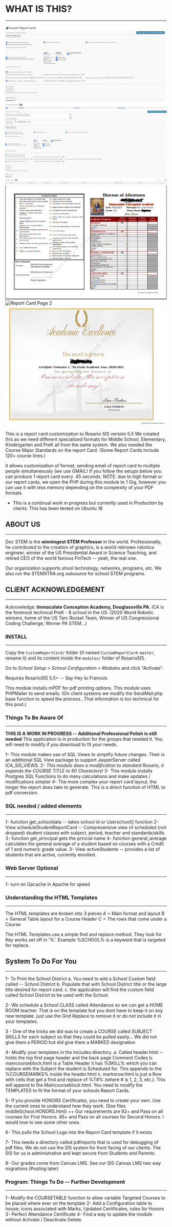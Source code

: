 # WHAT IS THIS?
------

![Report Menu](reportsMenu.PNG)
![EMAIL Report Menu](emailMenu.PNG)
![Report Card Page 1](page1Report.PNG)
![Report Card Page 2](page2Report.PNG)
![Honors Certificate](Certificate.PNG)


This is a report card customization to Rosario SIS version 5.5
We created this as we need different specialized formats for Middle School, Elementary, Kindergarten and PreK all from the same system. We also needed the Course Major Standards on the
report Card. (Some Report Cards include 120+ course lines.)

It allows customization of format, sending email of report card to multiple people simultaneously (we use GMAIL)
If you follow the setups below you can produce 1 report card every .45 seconds.
NOTE: due to high format or our report cards, we open the PHP during this module to 1 Gig, however you can use it with less memory depending on the complexity of your PDF formats.

* This is a continual work in progress but currently used in Production by clients. This has been tested on Ubuntu 18

## ABOUT US
------
Doc STEM is the **winningest STEM Professor** in the world. Professionally, he contributed to the creation of graphics, is a world reknown robotics engineer, winner of the US Presidential Award in Science Teaching, and retired CEO of the world famous FinTech -- yeah, the real one.

Our organization supports shool technology, networks, programs, etc. We also run the STEMXTRA.org outsource for school STEM programs.

## CLIENT ACKNOWLEDGEMENT
------
Acknowledge: **Immaculate Conception Academy, Douglassville PA**. ICA is the foremost technical PreK - 8 school in the US. (2020 World Robotic winners, home of the US Tarc Rocket Team, Winner of US Congressional Coding Challenge, Winner PA STEM...)


### INSTALL
-------
Copy the `CustomReportCard/` folder (if named `CustomReportCard-master`, rename it) and its content inside the `modules/` folder of RosarioSIS.

Go to _School Setup > School Configuration > Modules_ and click "Activate".

Requires RosarioSIS 5.5+  -- Say Hey to Francois

This module installs mPDF for pdf printing options.
This module uses PHPMailer to send emails.
(On client systems we modify the SendMail.php base function to speed the process...That information is too technical for this post.)


### Things To Be Aware Of
------
**THIS IS A WORK IN PROGRESS  -- Additional Professional Polish is still needed**
This application is in production for the groups that needed it. You will need to modify if you download to fit your needs.

1- This module makes use of SQL Views to simplify future changes. Their is an additional SQL View package to support JasperServer called ICA_SIS_VIEWS.
2- *This module does a modification to standard Rosario, it expands the COURSE TITLE to 60 Characters!*
3- This module installs Postgres SQL Functions to do many calculations and make updates / modifications simpler
4- The more complex your report card layout, the longer the report does take to generate. This is a direct function of HTML to pdf conversion.

### SQL needed / added elements
------
1- function get_schooldata -- takes school id or Userschool() function
2- View scheduleStudentReportCard -- Compresensive view of scheduled (not dropped) student classes with subject, period, teacher and standards/skills
3- function get_principal gets the princial name
4- function general_average calculates the general average of a student based on courses with a Credit of 1 and numeric grade value.
3- View activeStudents -- provides a list of students that are active, currently enrolled.


### Web Server Optional
-------
1- turn on Opcache in Apache for speed


### Understanding the HTML Templates
-----
The HTML templates are broken into 3 pieces
A = Main format and layout
B = General Table layout for a Course Header
C = The rows that come under a Course

The HTML Templates use a simple find and replace method. They look for Key works set off in '%'. Example %SCHOOL% is a keyword that is targeted for replace.


## System To Do For You
-----
1- To Print the School District
        a. You need to add a School Custom field called -- School District
	b. Populate that with School District title or the large title desired for report card.
	c. the application will find the custom field called School District to be used with the School.

2- We schedule a School CLASS called Attendance so we can get a HOME ROOM teacher. 
That is on the template but you dont have to keep it on any new template. just use the Grid Replace to remove it or do not include it in your templates.

3 - One of the tricks we did was to create a COURSE called SUBJECT SKILLS for each
					       subject so that they could be pulled easily... We did not give them a PERIOD but did
					       give them a MARKED designation 

4- Modify your templates in the includes directory. 
         a. Called header.html -- holds the top first page header and the back page Comment Codes
         b. maincourseblock.html is a Table Header it has %SKILL% which you can replace with the Subject the student is Scheduled for. This appends to the %COURSEMARKS% inside the header.html
         c. marksrow.html is just a Row with cells that get a find and replace of %T#% (where # is 1, 2, 3, etc.). This will append to the Maincourseblock.html.
You need to modify the TEMPLATES to fit the format of your schools Report Cards.

5- If you provide HONORS Certificates, you need to create your own. Use the current ones to understand how they work. (See files middleSchool.HONORS.html)
++ Our requirements are 92+ and Pass on all courses for First Honors. 85+ and Pass on all courses for Second Honors.
I would love to see some other ones.

6- This pulls the School Logo into the Report Card template if it exists

7- This needs a directory called pdfreports that is used for debugging of pdf files. We do not use the SIS system for front facing of our clients. The SIS for us is administrative and kept secure from Students and Parents.

8- Our grades come from Canvas LMS. See our SIS Canvas LMS two way migrations (Posting later)

### Program: Things To Do -- Further Development
------
1- Modify the COURSETABLE function to allow variable Targeted Courses to be placed where ever on the template
2- Add a Configuration table to house; icons associated with Marks, Updated Certificates, rules for Honors
3- Perfect Attendance Certificate
4- Find a way to update the module without Activate / Deactivate Delete.

